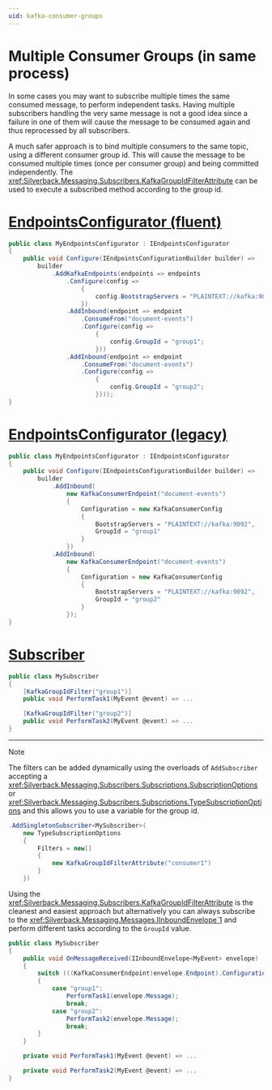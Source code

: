 ```yaml
---
uid: kafka-consumer-groups
---
```


# Multiple Consumer Groups (in same process)

In some cases you may want to subscribe multiple times the same consumed message, to perform independent tasks. Having multiple subscribers handling the very same message is not a good idea since a failure in one of them will cause the message to be consumed again and thus reprocessed by all subscribers.

A much safer approach is to bind multiple consumers to the same topic, using a different consumer group id. This will cause the message to be consumed multiple times (once per consumer group) and being committed independently. The <xref:Silverback.Messaging.Subscribers.KafkaGroupIdFilterAttribute> can be used to execute a subscribed method according to the group id.

# [EndpointsConfigurator (fluent)](#tab/groups-fluent)
```csharp
public class MyEndpointsConfigurator : IEndpointsConfigurator
{
    public void Configure(IEndpointsConfigurationBuilder builder) =>
        builder
            .AddKafkaEndpoints(endpoints => endpoints
                .Configure(config => 
                    {
                        config.BootstrapServers = "PLAINTEXT://kafka:9092"; 
                    })
                .AddInbound(endpoint => endpoint
                    .ConsumeFrom("document-events")
                    .Configure(config =>
                        {
                            config.GroupId = "group1";
                        }))
                .AddInbound(endpoint => endpoint
                    .ConsumeFrom("document-events")
                    .Configure(config =>
                        {
                            config.GroupId = "group2";
                        })));
}
```
# [EndpointsConfigurator (legacy)](#tab/groups-legacy)
```csharp
public class MyEndpointsConfigurator : IEndpointsConfigurator
{
    public void Configure(IEndpointsConfigurationBuilder builder) =>
        builder
            .AddInbound(
                new KafkaConsumerEndpoint("document-events")
                {
                    Configuration = new KafkaConsumerConfig
                    {
                        BootstrapServers = "PLAINTEXT://kafka:9092",
                        GroupId = "group1"
                    }
                })
            .AddInbound(
                new KafkaConsumerEndpoint("document-events")
                {
                    Configuration = new KafkaConsumerConfig
                    {
                        BootstrapServers = "PLAINTEXT://kafka:9092",
                        GroupId = "group2"
                    }
                });
}
```
# [Subscriber](#tab/groups-subscriber)
```csharp
public class MySubscriber
{
    [KafkaGroupIdFilter("group1")]
    public void PerformTask1(MyEvent @event) => ...

    [KafkaGroupIdFilter("group2")]
    public void PerformTask2(MyEvent @event) => ...
}
```
***

> [!Note]
> The filters can be added dynamically using the overloads of `AddSubscriber` accepting a <xref:Silverback.Messaging.Subscribers.Subscriptions.SubscriptionOptions> or <xref:Silverback.Messaging.Subscribers.Subscriptions.TypeSubscriptionOptions> and this allows you to use a variable for the group id.
> 
> ```csharp
> .AddSingletonSubscriber<MySubscriber>(
>     new TypeSubscriptionOptions
>     {
>         Filters = new[]
>         {
>             new KafkaGroupIdFilterAttribute("consumer1")
>         }
>     })
> ```


Using the <xref:Silverback.Messaging.Subscribers.KafkaGroupIdFilterAttribute> is the cleanest and easiest approach but alternatively you can always subscribe to the <xref:Silverback.Messaging.Messages.IInboundEnvelope`1> and perform different tasks according to the `GroupId` value.

```csharp
public class MySubscriber
{
    public void OnMessageReceived(IInboundEnvelope<MyEvent> envelope)
    {
        switch (((KafkaConsumerEndpoint)envelope.Endpoint).Configuration.GroupId)
        {
            case "group1":
                PerformTask1(envelope.Message);
                break;
            case "group2":
                PerformTask2(envelope.Message);
                break;
        }
    }

    private void PerformTask1(MyEvent @event) => ...

    private void PerformTask2(MyEvent @event) => ...
}
```
